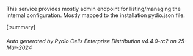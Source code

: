 






This service provides mostly admin endpoint for listing/managing the internal configuration. Mostly mapped to the installation pydio.json file.

[:summary]

###### Auto generated by Pydio Cells Enterprise Distribution v4.4.0-rc2 on 25-Mar-2024
